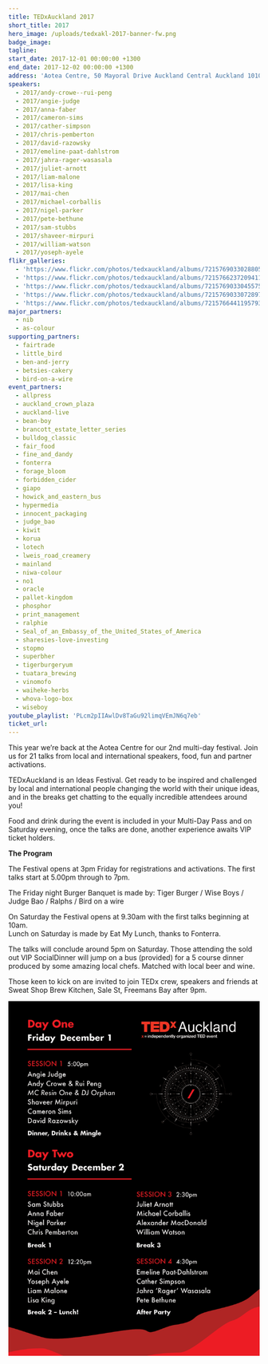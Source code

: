 ```yaml
---
title: TEDxAuckland 2017
short_title: 2017
hero_image: /uploads/tedxakl-2017-banner-fw.png
badge_image:
tagline:
start_date: 2017-12-01 00:00:00 +1300
end_date: 2017-12-02 00:00:00 +1300
address: 'Aotea Centre, 50 Mayoral Drive Auckland Central Auckland 1010'
speakers:
  - 2017/andy-crowe--rui-peng
  - 2017/angie-judge
  - 2017/anna-faber
  - 2017/cameron-sims
  - 2017/cather-simpson
  - 2017/chris-pemberton
  - 2017/david-razowsky
  - 2017/emeline-paat-dahlstrom
  - 2017/jahra-rager-wasasala
  - 2017/juliet-arnott
  - 2017/liam-malone
  - 2017/lisa-king
  - 2017/mai-chen
  - 2017/michael-corballis
  - 2017/nigel-parker
  - 2017/pete-bethune
  - 2017/sam-stubbs
  - 2017/shaveer-mirpuri
  - 2017/william-watson
  - 2017/yoseph-ayele
flikr_galleries:
  - 'https://www.flickr.com/photos/tedxauckland/albums/72157690330288051'
  - 'https://www.flickr.com/photos/tedxauckland/albums/72157662372094117'
  - 'https://www.flickr.com/photos/tedxauckland/albums/72157690330455751'
  - 'https://www.flickr.com/photos/tedxauckland/albums/72157690330728971'
  - 'https://www.flickr.com/photos/tedxauckland/albums/72157664411957938'
major_partners:
  - nib
  - as-colour
supporting_partners:
  - fairtrade
  - little_bird
  - ben-and-jerry
  - betsies-cakery
  - bird-on-a-wire
event_partners:
  - allpress
  - auckland_crown_plaza
  - auckland-live
  - bean-boy
  - brancott_estate_letter_series
  - bulldog_classic
  - fair_food
  - fine_and_dandy
  - fonterra
  - forage_bloom
  - forbidden_cider
  - giapo
  - howick_and_eastern_bus
  - hypermedia
  - innocent_packaging
  - judge_bao
  - kiwit
  - korua
  - lotech
  - lweis_road_creamery
  - mainland
  - niwa-colour
  - no1
  - oracle
  - pallet-kingdom
  - phosphor
  - print_management
  - ralphie
  - Seal_of_an_Embassy_of_the_United_States_of_America
  - sharesies-love-investing
  - stopmo
  - superbher
  - tigerburgeryum
  - tuatara_brewing
  - vinomofo
  - waiheke-herbs
  - whova-logo-box
  - wiseboy
youtube_playlist: 'PLcm2pIIAwlDv8TaGu92limqVEmJN6q7eb'
ticket_url:
---
```


This year we’re back at the Aotea Centre for our 2nd multi-day festival. Join us for 21 talks from local and international speakers, food, fun and partner activations.

TEDxAuckland is an Ideas Festival. Get ready to be inspired and challenged by local and international people changing the world with their unique ideas, and in the breaks get chatting to the equally incredible attendees around you!

Food and drink during the event is included in your Multi-Day Pass and on Saturday evening, once the talks are done, another experience awaits VIP ticket holders.

**The Program**

The Festival opens at 3pm Friday for registrations and activations. The first talks start at 5.00pm through to 7pm.

The Friday night Burger Banquet is made by: Tiger Burger / Wise Boys / Judge Bao / Ralphs / Bird on a wire

On Saturday the Festival opens at 9.30am with the first talks beginning at 10am.<br>Lunch on Saturday is made by Eat My Lunch, thanks to Fonterra.

The talks will conclude around 5pm on Saturday. Those attending the sold out VIP SocialDinner will jump on a bus (provided) for a 5 course dinner produced by some amazing local chefs. Matched with local beer and wine.

Those keen to kick on are invited to join TEDx crew, speakers and friends at Sweat Shop Brew Kitchen, Sale St, Freemans Bay after 9pm.

![](/uploads/tedxakl-2017-schedule-1.png)
